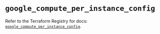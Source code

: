 # `google_compute_per_instance_config`

Refer to the Terraform Registry for docs: [`google_compute_per_instance_config`](https://registry.terraform.io/providers/drfaust92/google/4.16.4/docs/resources/compute_per_instance_config).
